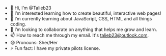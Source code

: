 - 👋 Hi, I’m @Talieb23
- 👀 I’m interested learning how to create beautiful, interactive web pages!
- 🌱 I’m currently learning about JavaScript, CSS, HTML and all things coding. 
- 💞️ I’m looking to collaborate on anything that helps me grow and learn. 
- 📫 How to reach me through my email. It's talieb23@outlook.com.
- 😄 Pronouns: Sher/Her
- ⚡ Fun fact: I have my private pilots license. 

<!---
Talieb23/Talieb23 is a ✨ special ✨ repository because its `README.md` (this file) appears on your GitHub profile.
You can click the Preview link to take a look at your changes.
--->
